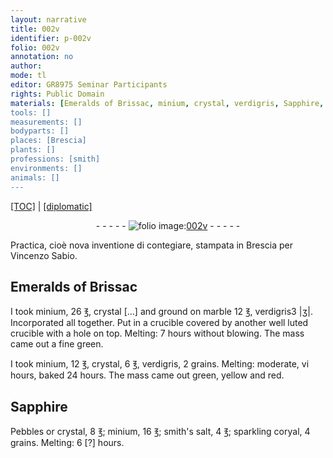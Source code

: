 ```yaml
---
layout: narrative
title: 002v
identifier: p-002v
folio: 002v
annotation: no
author:
mode: tl
editor: GR8975 Seminar Participants
rights: Public Domain
materials: [Emeralds of Brissac, minium, crystal, verdigris, Sapphire, Pebbles, smith's salt, coryal]
tools: []
measurements: []
bodyparts: []
places: [Brescia]
plants: []
professions: [smith]
environments: []
animals: []
---
```


<p><a href="{{ site.baseurl }}/translation/">[TOC]</a> | <a href="{{ site.baseurl }}/texts/p-002v_tc/" target="_blank">[diplomatic]</a></p><div class="folio" align="center">- - - - - <a href="http://gallica.bnf.fr/ark:/12148/btv1b10500001g/f10.image" target="_blank"><img src="https://cu-mkp.github.io/2017-workshop-edition/assets/photo-icon.png" alt="folio image: " style="display:inline-block; margin-bottom:-3px;"/>002v</a> - - - - - </div>  
  
Practica, cioè nova inventione di contegiare, stampata in <span class="pl">Brescia</span> per Vincenzo Sabio.
 
 
  <span class="add">

## <span class="m">Emeralds of Brissac</span>

</span> 
I took <span class="m">minium</span>, 26 ℥, <span class="m">crystal</span> <span class="add">[…] and ground on marble</span> 12 ℥, <span class="m">verdigris</span>3 |ʒ|. Incorporated all together. Put in a crucible covered by another well luted crucible with a hole on top. Melting: 7 hours without blowing. The mass came out a fine green.
 
I took <span class="m">minium</span>, 12 ℥, <span class="m">crystal</span>, 6 ℥, <span class="m">verdigris</span>, 2 grains. Melting: moderate, vi hours, baked 24 hours. The mass came out green, yellow and red.
 
 
  

## <span class="m">Sapphire</span>

 
<span class="m">Pebbles</span> or <span class="m">crystal</span>, 8 ℥; <span class="m">minium</span>, 16 ℥; <span class="m"><span class="pro">smith</span>'s salt</span>, 4 ℥; sparkling <span class="m">coryal</span>, 4 grains. Melting: 6 [?] hours.
 
